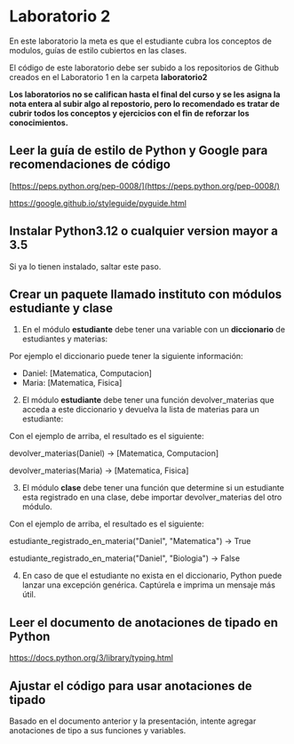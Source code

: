 # Laboratorio 2

En este laboratorio la meta es que el estudiante cubra los conceptos de modulos, guías de estilo cubiertos en las clases.

El código de este laboratorio debe ser subido a los repositorios de Github creados en el Laboratorio 1 en la carpeta **laboratorio2**

**Los laboratorios no se califican hasta el final del curso y se les asigna la nota entera al subir algo al repostorio, pero lo recomendado es tratar de cubrir todos los conceptos y ejercicios con el fin de reforzar los conocimientos.**

## Leer la guía de estilo de Python y Google para recomendaciones de código
[https://peps.python.org/pep-0008/](https://peps.python.org/pep-0008/)

[https://google.github.io/styleguide/pyguide.html
](https://google.github.io/styleguide/pyguide.html)

## Instalar Python3.12 o cualquier version mayor a 3.5

Si ya lo tienen instalado, saltar este paso.

## Crear un paquete llamado instituto con módulos estudiante y clase

1. En el módulo **estudiante** debe tener una variable con un **diccionario** de estudiantes y materias:

Por ejemplo el diccionario puede tener la siguiente información:

- Daniel: [Matematica, Computacion]
- Maria: [Matematica, Fisica]

2. El módulo **estudiante** debe tener una función devolver_materias que acceda a este diccionario y devuelva la lista de materias para un estudiante:

Con el ejemplo de arriba, el resultado es el siguiente:

devolver_materias(Daniel) -> [Matematica, Computacion]

devolver_materias(Maria) -> [Matematica, Fisica]

3. El módulo **clase** debe tener una función que determine si un estudiante esta registrado en una clase, debe importar devolver_materias del otro módulo.

Con el ejemplo de arriba, el resultado es el siguiente:

estudiante_registrado_en_materia("Daniel", "Matematica") -> True

estudiante_registrado_en_materia("Daniel", "Biologia") -> False

4. En caso de que el estudiante no exista en el diccionario, Python puede lanzar una excepción genérica. Captúrela e imprima un mensaje más útil.
 

## Leer el documento de anotaciones de tipado en Python

https://docs.python.org/3/library/typing.html

## Ajustar el código para usar anotaciones de tipado

Basado en el documento anterior y la presentación, intente agregar anotaciones de tipo a sus funciones y variables.
 
